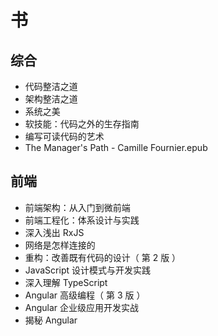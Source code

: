 # 书

## 综合

- 代码整洁之道
- 架构整洁之道
- 系统之美
- 软技能：代码之外的生存指南
- 编写可读代码的艺术
- The Manager's Path - Camille Fournier.epub

## 前端

- 前端架构：从入门到微前端
- 前端工程化：体系设计与实践
- 深入浅出 RxJS
- 网络是怎样连接的
- 重构：改善既有代码的设计（ 第 2 版 ）
- JavaScript 设计模式与开发实践
- 深入理解 TypeScript
- Angular 高级编程（ 第 3 版 ）
- Angular 企业级应用开发实战
- 揭秘 Angular
